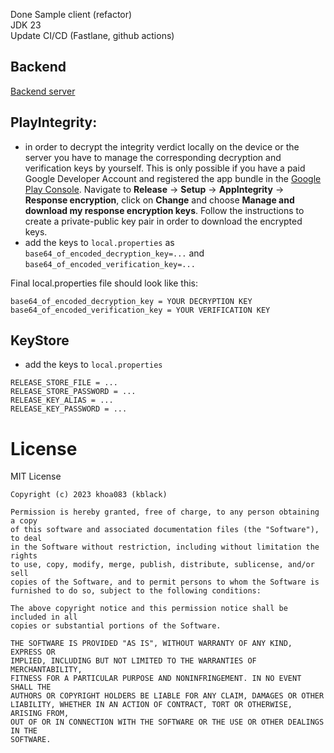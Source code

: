 Done Sample client (refactor)<br>
JDK 23<br>
Update CI/CD (Fastlane, github actions)

## Backend
[Backend server](https://github.com/khoa083/integrity_api_sv_demo)

## PlayIntegrity:
- in order to decrypt the integrity verdict locally on the device or the server you have to manage the corresponding decryption and verification keys by yourself. This is only possible if you have a paid Google Developer Account and registered the app bundle in the [Google Play Console](https://play.google.com/console/about/). Navigate to **Release** -> **Setup** -> **AppIntegrity** -> **Response encryption**, click on **Change** and choose **Manage and download my response encryption keys**. Follow the instructions to create a private-public key pair in order to download the encrypted keys.
- add the keys to `local.properties` as `base64_of_encoded_decryption_key=...` and `base64_of_encoded_verification_key=...`

Final local.properties file should look like this:
```
base64_of_encoded_decryption_key = YOUR DECRYPTION KEY
base64_of_encoded_verification_key = YOUR VERIFICATION KEY
```

## KeyStore 
- add the keys to `local.properties`

```
RELEASE_STORE_FILE = ... 
RELEASE_STORE_PASSWORD = ...
RELEASE_KEY_ALIAS = ...
RELEASE_KEY_PASSWORD = ...
```

# License
MIT License

```
Copyright (c) 2023 khoa083 (kblack)

Permission is hereby granted, free of charge, to any person obtaining a copy
of this software and associated documentation files (the "Software"), to deal
in the Software without restriction, including without limitation the rights
to use, copy, modify, merge, publish, distribute, sublicense, and/or sell
copies of the Software, and to permit persons to whom the Software is
furnished to do so, subject to the following conditions:

The above copyright notice and this permission notice shall be included in all
copies or substantial portions of the Software.

THE SOFTWARE IS PROVIDED "AS IS", WITHOUT WARRANTY OF ANY KIND, EXPRESS OR
IMPLIED, INCLUDING BUT NOT LIMITED TO THE WARRANTIES OF MERCHANTABILITY,
FITNESS FOR A PARTICULAR PURPOSE AND NONINFRINGEMENT. IN NO EVENT SHALL THE
AUTHORS OR COPYRIGHT HOLDERS BE LIABLE FOR ANY CLAIM, DAMAGES OR OTHER
LIABILITY, WHETHER IN AN ACTION OF CONTRACT, TORT OR OTHERWISE, ARISING FROM,
OUT OF OR IN CONNECTION WITH THE SOFTWARE OR THE USE OR OTHER DEALINGS IN THE
SOFTWARE.
```
